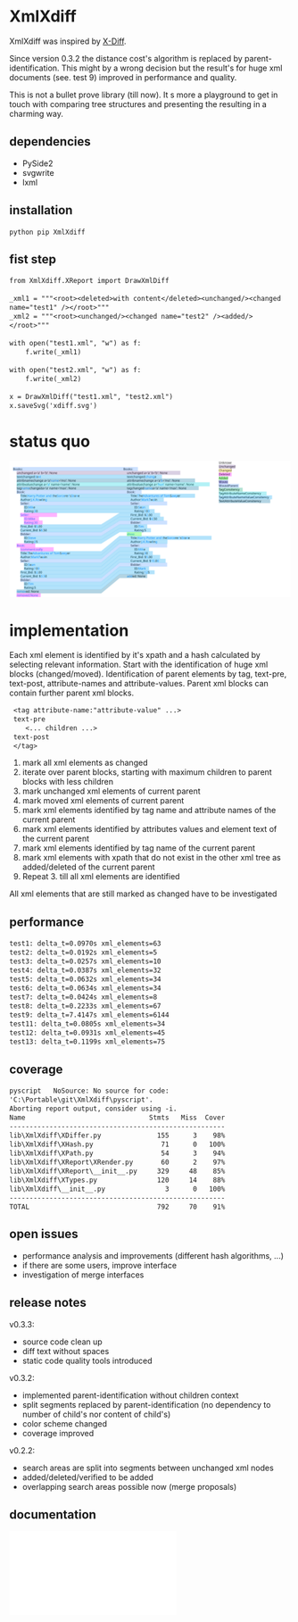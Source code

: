 # XmlXdiff #

XmlXdiff was inspired by [X-Diff](http://www.inf.unibz.it/~nutt/Teaching/XMLDM1112/XMLDM1112Coursework/WangEtAl-ICDE2003.pdf "X-Diff: An Effective Change Detection Algorithm for XML Documents").

Since version 0.3.2 the distance cost's algorithm is replaced by parent-identification. This might by a wrong decision but the result's for huge xml documents (see. test 9) improved in performance and quality. 

This is not a bullet prove library (till now). It s more a playground to get in touch with comparing tree structures and presenting the resulting in a charming way.

## dependencies ##
 * PySide2
 * svgwrite
 * lxml
 
## installation ##

```
python pip XmlXdiff
```

## fist step ##
```
from XmlXdiff.XReport import DrawXmlDiff

_xml1 = """<root><deleted>with content</deleted><unchanged/><changed name="test1" /></root>"""
_xml2 = """<root><unchanged/><changed name="test2" /><added/></root>"""

with open("test1.xml", "w") as f:
    f.write(_xml1)

with open("test2.xml", "w") as f:
    f.write(_xml2)

x = DrawXmlDiff("test1.xml", "test2.xml")
x.saveSvg('xdiff.svg')

```

# status quo #
![XmlXdiff example](https://github.com/mmoosstt/XmlXdiff/blob/master/tests/test1/xdiff_a_b.svg "XmlXdiff/tests/test1")

 
# implementation #
 
 Each xml element is identified by it's xpath and a hash calculated by selecting relevant information. Start with the identification of huge xml blocks (changed/moved). Identification of parent elements by tag, text-pre, text-post, attribute-names and attribute-values. Parent xml blocks can contain further parent xml blocks.
 
```
 <tag attribute-name:"attribute-value" ...> 
 text-pre 
 	<... children ...>
 text-post
 </tag>
```

 1. mark all xml elements as changed
 1. iterate over parent blocks, starting with maximum children to parent blocks with less children
 1. mark unchanged xml elements of current parent
 1. mark moved xml elements of current parent
 1. mark xml elements identified by tag name and attribute names of the current parent
 1. mark xml elements identified by attributes values and element text of the current parent
 1. mark xml elements identified by tag name of the current parent
 1. mark xml elements with xpath that do not exist in the other xml tree as added/deleted of the current parent
 1. Repeat 3. till all xml elements are identified

All xml elements that are still marked as changed have to be investigated

## performance ##

[//]: # (insert_performance_start)

```
test1: delta_t=0.0970s xml_elements=63
test2: delta_t=0.0192s xml_elements=5
test3: delta_t=0.0257s xml_elements=10
test4: delta_t=0.0387s xml_elements=32
test5: delta_t=0.0632s xml_elements=34
test6: delta_t=0.0634s xml_elements=34
test7: delta_t=0.0424s xml_elements=8
test8: delta_t=0.2233s xml_elements=67
test9: delta_t=7.4147s xml_elements=6144
test11: delta_t=0.0805s xml_elements=34
test12: delta_t=0.0931s xml_elements=45
test13: delta_t=0.1199s xml_elements=75

```

[//]: # (insert_performance_end)

## coverage ##

[//]: # (insert_coverage_start)

```
pyscript   NoSource: No source for code: 'C:\Portable\git\XmlXdiff\pyscript'.
Aborting report output, consider using -i.
Name                               Stmts   Miss  Cover
------------------------------------------------------
lib\XmlXdiff\XDiffer.py              155      3    98%
lib\XmlXdiff\XHash.py                 71      0   100%
lib\XmlXdiff\XPath.py                 54      3    94%
lib\XmlXdiff\XReport\XRender.py       60      2    97%
lib\XmlXdiff\XReport\__init__.py     329     48    85%
lib\XmlXdiff\XTypes.py               120     14    88%
lib\XmlXdiff\__init__.py               3      0   100%
------------------------------------------------------
TOTAL                                792     70    91%

```

[//]: # (insert_coverage_end)

## open issues ##
 * performance analysis and improvements (different hash algorithms, ...)
 * if there are some users, improve interface
 * investigation of merge interfaces

## release notes ##

v0.3.3:
 * source code clean up
 * diff text without spaces 
 * static code quality tools introduced
 
v0.3.2:
 * implemented parent-identification without children context
 * split segments replaced by parent-identification (no dependency to number of child's nor content of child's)
 * color scheme changed
 * coverage improved

v0.2.2:
 * search areas are split into segments between unchanged xml nodes
 * added/deleted/verified to be added
 * overlapping search areas possible now (merge proposals)
 
## documentation ##
![Tests](./doc/tests.md "Executed Tests")
